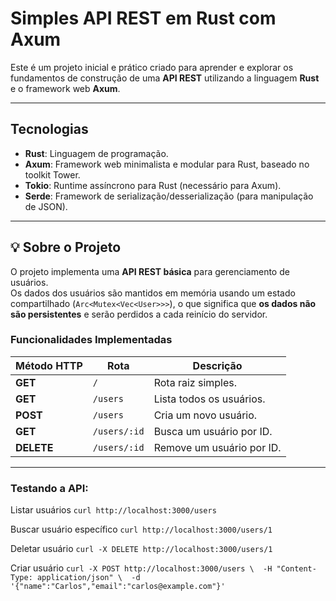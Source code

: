 # Simples API REST em Rust com Axum

Este é um projeto inicial e prático criado para aprender e explorar os fundamentos de construção de uma **API REST** utilizando a linguagem **Rust** e o framework web **Axum**.

---

## Tecnologias

- **Rust**: Linguagem de programação.
- **Axum**: Framework web minimalista e modular para Rust, baseado no toolkit Tower.
- **Tokio**: Runtime assíncrono para Rust (necessário para Axum).
- **Serde**: Framework de serialização/desserialização (para manipulação de JSON).

---

## 💡 Sobre o Projeto

O projeto implementa uma **API REST básica** para gerenciamento de usuários.  
Os dados dos usuários são mantidos em memória usando um estado compartilhado (`Arc<Mutex<Vec<User>>>`), o que significa que **os dados não são persistentes** e serão perdidos a cada reinício do servidor.

### Funcionalidades Implementadas

| Método HTTP | Rota             | Descrição                  |
|--------------|------------------|-----------------------------|
| **GET**      | `/`              | Rota raiz simples.          |
| **GET**      | `/users`         | Lista todos os usuários.    |
| **POST**     | `/users`         | Cria um novo usuário.       |
| **GET**      | `/users/:id`     | Busca um usuário por ID.    |
| **DELETE**   | `/users/:id`     | Remove um usuário por ID.   |

---

### Testando a API:
Listar usuários
```curl http://localhost:3000/users```

Buscar usuário específico
```curl http://localhost:3000/users/1```

Deletar usuário
```curl -X DELETE http://localhost:3000/users/1```

Criar usuário
```curl -X POST http://localhost:3000/users \  -H "Content-Type: application/json" \  -d '{"name":"Carlos","email":"carlos@example.com"}'```
